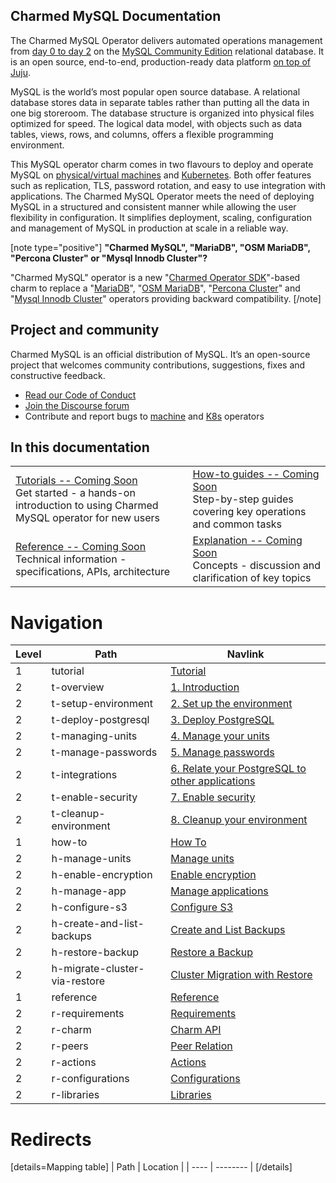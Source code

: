## Charmed MySQL Documentation

The Charmed MySQL Operator delivers automated operations management from [day 0 to day 2](https://codilime.com/blog/day-0-day-1-day-2-the-software-lifecycle-in-the-cloud-age/) on the [MySQL Community Edition](https://www.mysql.com/products/community/) relational database. It is an open source, end-to-end, production-ready data platform [on top of Juju](https://juju.is/).

MySQL is the world’s most popular open source database. A relational database stores data in separate tables rather than putting all the data in one big storeroom. The database structure is organized into physical files optimized for speed. The logical data model, with objects such as data tables, views, rows, and columns, offers a flexible programming environment.

This MySQL operator charm comes in two flavours to deploy and operate MySQL on [physical/virtual machines](https://github.com/canonical/mysql-operator) and [Kubernetes](https://github.com/canonical/mysql-k8s-operator). Both offer features such as replication, TLS, password rotation, and easy to use integration with applications. The Charmed MySQL Operator meets the need of deploying MySQL in a structured and consistent manner while allowing the user flexibility in configuration. It simplifies deployment, scaling, configuration and management of MySQL in production at scale in a reliable way.

[note type="positive"]
**"Charmed MySQL", "MariaDB", "OSM MariaDB", "Percona Cluster" or "Mysql Innodb Cluster"?**

"Charmed MySQL" operator is a new "[Charmed Operator SDK](https://juju.is/docs/sdk)"-based charm to replace a "[MariaDB](https://charmhub.io/mariadb)", "[OSM MariaDB](https://charmhub.io/charmed-osm-mariadb-k8s)", "[Percona Cluster](https://charmhub.io/percona-cluster)" and "[Mysql Innodb Cluster](https://charmhub.io/mysql-innodb-cluster)" operators providing backward compatibility.
[/note]

## Project and community

Charmed MySQL is an official distribution of MySQL. It’s an open-source project that welcomes community contributions, suggestions, fixes and constructive feedback.
- [Read our Code of Conduct](https://ubuntu.com/community/code-of-conduct)
- [Join the Discourse forum](https://discourse.charmhub.io/tag/mysql)
- Contribute and report bugs to [machine](https://github.com/canonical/mysql-operator) and [K8s](https://github.com/canonical/mysql-operator) operators

## In this documentation

| | |
|--|--|
|  [Tutorials -- Coming Soon]()</br>  Get started - a hands-on introduction to using Charmed MySQL operator for new users </br> |  [How-to guides -- Coming Soon]() </br> Step-by-step guides covering key operations and common tasks |
| [Reference -- Coming Soon]() </br> Technical information - specifications, APIs, architecture | [Explanation -- Coming Soon]() </br> Concepts - discussion and clarification of key topics  |

# Navigation

| Level | Path                            | Navlink                                                  |
|-------|---------------------------------|----------------------------------------------------------|
| 1     | tutorial                        | [Tutorial]()                                             |
| 2     | t-overview                      | [1. Introduction](TODO)                                  |
| 2     | t-setup-environment             | [2. Set up the environment](TODO)                        |
| 2     | t-deploy-postgresql             | [3. Deploy PostgreSQL](TODO)                             |
| 2     | t-managing-units                | [4. Manage your units](TODO)                             |
| 2     | t-manage-passwords              | [5. Manage passwords](TODO)                              |
| 2     | t-integrations                  | [6. Relate your PostgreSQL to other applications](TODO)  |
| 2     | t-enable-security               | [7. Enable security](TODO)                               |
| 2     | t-cleanup-environment           | [8. Cleanup your environment](TODO)                      |
| 1     | how-to                          | [How To]()                                               |
| 2     | h-manage-units                  | [Manage units](TODO)                                     |
| 2     | h-enable-encryption             | [Enable encryption](TODO)                                |
| 2     | h-manage-app                    | [Manage applications](TODO)                              |
| 2     | h-configure-s3                  | [Configure S3](TODO)                                     |
| 2     | h-create-and-list-backups       | [Create and List Backups](TODO)                          |
| 2     | h-restore-backup                | [Restore a Backup](TODO)                                 |
| 2     | h-migrate-cluster-via-restore   | [Cluster Migration with Restore](TODO)                   |
| 1     | reference                       | [Reference]()                                            |
| 2     | r-requirements                  | [Requirements](TODO)                                     |
| 2     | r-charm                         | [Charm API](TODO)                                        |
| 2     | r-peers                         | [Peer Relation](TODO)                                    |
| 2     | r-actions                       | [Actions](https://charmhub.io/mysql/actions)             |
| 2     | r-configurations                | [Configurations](https://charmhub.io/mysql/configure)    |
| 2     | r-libraries                     | [Libraries](https://charmhub.io/mysql/libraries/helpers) |

# Redirects

[details=Mapping table]
| Path | Location |
| ---- | -------- |
[/details]